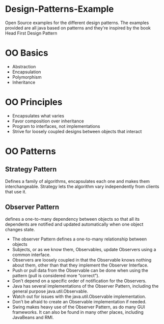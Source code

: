 # Design-Patterns-Example
Open Source examples for the different design patterns. The examples provided are all java based on patterns and they're inspired by the book Head First Design Pattern

# OO Basics
- Abstraction
- Encapsulation
- Polymorphism
- Inheritance

# OO Principles
- Encapsulates what varies
- Favor composition over inheritance
- Program to interfaces, not implementations
- Strive for loosely coupled designs between objects that interact


# OO Patterns
## Strategy Pattern
Defines a family of algorithms, encapsulates each one and makes them interchangeable.
Strategy lets the algorithm vary independently from clients that use it.

## Observer Pattern
defines a one-to-many dependency between objects so that all its dependents are notified and updated automatically when one object changes state.

- The observer Pattern defines a one-to-many relationship between objects
- Subjects, or as we know them, Observables, update Observers using a common interface.
- Observers are loosely coupled in that the Observable knows nothing about them, other than that they implement the Observer Interface.
- Push or pull data from the Observable can be done when using the pattern (pull is considered more “correct”).
- Don’t depend on a specific order of notification for the Observers.
- Java has several implementations of the Observer Pattern, including the general purpose java.util.Observable.
- Watch out for issues with the java.util.Observable implementation.
- Don’t be afraid to create an Observable implementation if needed.
- Swing makes heavy use of the Observer Pattern, as do many GUI frameworks. It can also be found in many other places, including JavaBeans and RMI.
